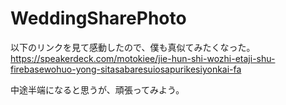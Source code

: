# WeddingSharePhoto

以下のリンクを見て感動したので、僕も真似てみたくなった。
https://speakerdeck.com/motokiee/jie-hun-shi-wozhi-etaji-shu-firebasewohuo-yong-sitasabaresuiosapurikesiyonkai-fa

中途半端になると思うが、頑張ってみよう。